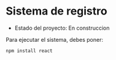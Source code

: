 <h1>Sistema de registro</h1>

- Estado del proyecto: En construccion

Para ejecutar el sistema, debes poner:

```npm install react ```
